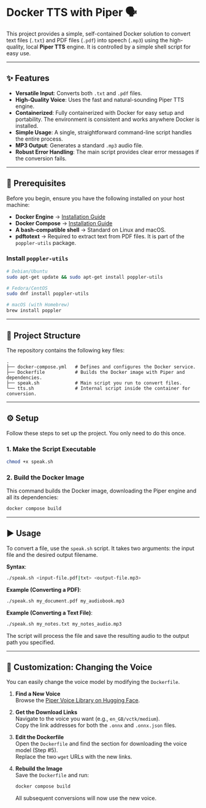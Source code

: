 # Docker TTS with Piper 🗣️  

This project provides a simple, self-contained Docker solution to convert text files (`.txt`) and PDF files (`.pdf`) into speech (`.mp3`) using the high-quality, local **Piper TTS** engine. It is controlled by a simple shell script for easy use.  

---

## ✨ Features
- **Versatile Input**: Converts both `.txt` and `.pdf` files.  
- **High-Quality Voice**: Uses the fast and natural-sounding Piper TTS engine.  
- **Containerized**: Fully containerized with Docker for easy setup and portability. The environment is consistent and works anywhere Docker is installed.  
- **Simple Usage**: A single, straightforward command-line script handles the entire process.  
- **MP3 Output**: Generates a standard `.mp3` audio file.  
- **Robust Error Handling**: The main script provides clear error messages if the conversion fails.  

---

## 🔧 Prerequisites
Before you begin, ensure you have the following installed on your host machine:

- **Docker Engine** → [Installation Guide](https://docs.docker.com/engine/install/)  
- **Docker Compose** → [Installation Guide](https://docs.docker.com/compose/install/)  
- **A bash-compatible shell** → Standard on Linux and macOS.  
- **pdftotext** → Required to extract text from PDF files. It is part of the `poppler-utils` package.  

### Install `poppler-utils`  
```bash
# Debian/Ubuntu
sudo apt-get update && sudo apt-get install poppler-utils

# Fedora/CentOS
sudo dnf install poppler-utils

# macOS (with Homebrew)
brew install poppler
```

---

## 📂 Project Structure
The repository contains the following key files:

```
.
├── docker-compose.yml   # Defines and configures the Docker service.
├── Dockerfile           # Builds the Docker image with Piper and dependencies.
├── speak.sh             # Main script you run to convert files.
└── tts.sh               # Internal script inside the container for conversion.
```

---

## ⚙️ Setup
Follow these steps to set up the project. You only need to do this once.

### 1. Make the Script Executable  
```bash
chmod +x speak.sh
```

### 2. Build the Docker Image  
This command builds the Docker image, downloading the Piper engine and all its dependencies:  
```bash
docker compose build
```

---

## ▶️ Usage
To convert a file, use the `speak.sh` script. It takes two arguments: the input file and the desired output filename.

**Syntax**:
```bash
./speak.sh <input-file.pdf|txt> <output-file.mp3>
```

**Example (Converting a PDF)**:
```bash
./speak.sh my_document.pdf my_audiobook.mp3
```

**Example (Converting a Text File)**:
```bash
./speak.sh my_notes.txt my_notes_audio.mp3
```

The script will process the file and save the resulting audio to the output path you specified.

---

## 🎤 Customization: Changing the Voice
You can easily change the voice model by modifying the `Dockerfile`.

1. **Find a New Voice**  
   Browse the [Piper Voice Library on Hugging Face](https://huggingface.co/rhasspy/piper-voices/tree/main).  

2. **Get the Download Links**  
   Navigate to the voice you want (e.g., `en_GB/vctk/medium`).  
   Copy the link addresses for both the `.onnx` and `.onnx.json` files.  

3. **Edit the Dockerfile**  
   Open the `Dockerfile` and find the section for downloading the voice model (Step #5).  
   Replace the two `wget` URLs with the new links.  

4. **Rebuild the Image**  
   Save the `Dockerfile` and run:  
   ```bash
   docker compose build
   ```
   All subsequent conversions will now use the new voice.  
